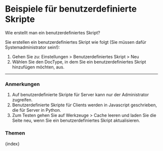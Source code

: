 <!-- add-breadcrumbs -->
# Beispiele für benutzerdefinierte Skripte


Wie erstellt man ein benutzerdefiniertes Skript?

Sie erstellen ein benutzerdefiniertes Skript wie folgt (Sie müssen dafür Systemadministrator sein!):

1. Gehen Sie zu: Einstellungen > Benutzerdefiniertes Skript > Neu
2. Wählen Sie den DocType, in dem Sie ein benutzerdefiniertes Skript hinzufügen möchten, aus.

* * *

### Anmerkungen

1. Auf benutzerdefinierte Skripte für Server kann nur der Administrator zugreifen.
2. Benutzerdefinierte Skripte für Clients werden in Javascript geschrieben, die für Server in Python.
3. Zum Testen gehen Sie auf Werkzeuge > Cache leeren und laden Sie die Seite neu, wenn Sie ein benutzerdefiniertes Skript aktualisieren.

### Themen

{index}
